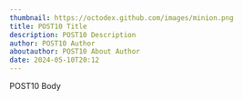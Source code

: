 ```yaml
---
thumbnail: https://octodex.github.com/images/minion.png
title: POST10 Title
description: POST10 Description
author: POST10 Author
aboutauthor: POST10 About Author
date: 2024-05-10T20:12
---
```

POST10 Body
